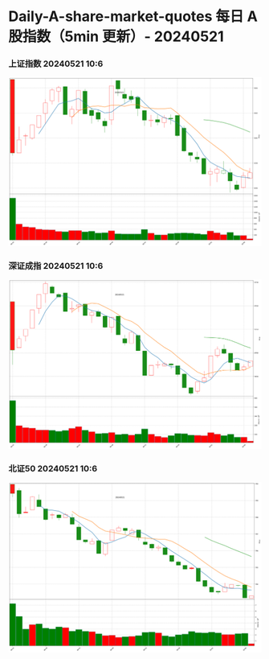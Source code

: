 
# Daily-A-share-market-quotes 每日 A 股指数（5min 更新）- 20240521

### 上证指数 20240521 10:6
![](./fig/2024/5/20240521-sh000001.png)

### 深证成指 20240521 10:6
![](./fig/2024/5/20240521-sz399001.png)

### 北证50 20240521 10:6
![](./fig/2024/5/20240521-bj899050.png)
